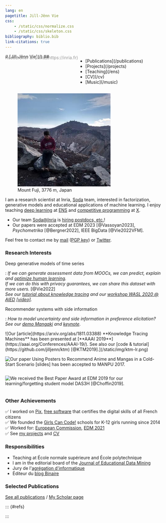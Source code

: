 ```yaml
---
lang: en
pagetitle: Jill-Jênn Vie
css:
    - /static/css/normalize.css
    - /static/css/skeleton.css
bibliography: biblio.bib
link-citations: true
---
```

<div class="container">
<div style="display: flex; flex-flow: row wrap;">
<div class="keep-this">
# [Jill-Jênn Vie](/)
## <span style="color: #999; margin-top: -1em; display: block">Researcher at [Inria](https://inria.fr)</span>
</div>
<nav><ul>
<li>[Publications](/publications)</li>
<li>[Projects](/projects)</li>
<li>[Teaching](/ens)</li>
<li>[CV](/cv)</li>
<li>[Music](/music)</li>
</ul></nav></div>

<figure style="width: 400px; ">
    <a href="/static/img/fuji-big.jpg" target="_blank"><img src="/static/img/fuji.jpg" alt="Mount Fuji, 3776 m" style="max-width: 100%" /></a>
    <figcaption aria-hidden="true">
        Mount Fuji, 3776 m, Japan
    </figcaption>
</figure>

I am a research scientist at Inria, [Soda](https://team.inria.fr/soda/) team, interested in factorization, generative models and educational applications of machine learning. I enjoy teaching [deep learning](https://dataflowr.com) at [ENS](https://www.ens.psl.eu/) and [competitive programming](https://tryalgo.org/book) at [X](https://www.polytechnique.edu/).

- Our team [Soda@Inria](https://team.inria.fr/soda/) is [hiring postdocs, etc.](https://team.inria.fr/soda/job-offers/)!
- Our papers were accepted at EDM 2023 [@Vassoyan2023], *Psychometrika* [@Bergner2022], IEEE BigData [@Vie2022VFM].

Feel free to contact me by [mail](mailto:vie@jill-jenn.net)  ([PGP key](https://keys.openpgp.org/vks/v1/by-fingerprint/C36C9FE99E8FBC93792258D060F5A63BCC3397FF)) or [Twitter](https://twitter.com/intent/follow?screen_name=jjvie).


### Research Interests

Deep generative models of time series

:   *If we can generate assessment data from MOOCs, we can predict, explain and [optimize human learning](https://humanlearn.io).  
If we can do this with privacy guarantees, we can share this dataset with more users.* [@Vie2022]  
*See our [tutorial about knowledge tracing](https://github.com/jilljenn/ktm) and our [workshop WASL 2020 @ AIED](https://humanlearn.io) [[video]](https://youtu.be/oVuq-seIvrk).*

Recommender systems with side information

:   *How to model uncertainty and side information in preference elicitation? See our [demo Mangaki](https://mangaki.fr) and [keynote](http://research.mangaki.fr/2018/07/15/ai-for-manga-and-anime/)*.  


<div style="display: flex; flex-flow: row wrap;">
![Our [article](https://arxiv.org/abs/1811.03388) **Knowledge Tracing Machines** has been presented at [**AAAI 2019**](https://aaai.org/Conferences/AAAI-19/). See also our [code & tutorial](https://github.com/jilljenn/ktm) [@KTM2019].](/static/img/ktm-lr.png)

![Our [paper](https://arxiv.org/abs/1709.01584) **Using Posters to Recommend Anime and Mangas in a Cold-Start Scenario** [[slides]](http://jill-jenn.net/slides/manpu2017.pdf) has been accepted to [**MANPU 2017**](http://manpu2017.imlab.jp).](/static/img/balse.png)

![We received the **Best Paper Award** at [**EDM 2019**](http://educationaldatamining.org/edm2019/) for our [learning/forgetting student model **DAS3H**](https://arxiv.org/abs/1905.06873) [@Choffin2019].](/static/img/tw.png)
</div>

### Other Achievements

✅ I worked on [Pix](https://pix.fr), [free software](https://github.com/1024pix/pix) that certifies the digital skills of all French citizens  
✅ We founded the [Girls Can Code!](https://gcc.prologin.org) schools for K-12 girls running since 2014  
✅ Worked for: [European Commission](https://ec.europa.eu/transparency/expert-groups-register/screen/expert-groups/consult?lang=en&groupID=3774&fromCallsApplication=true), [EDM 2021](https://educationaldatamining.org/EDM2021/virtual)  
✅ See [my projects](/projects/) and [CV](/cv/)

### Responsibilities

- Teaching at École normale supérieure and École polytechnique
- I am in the editorial board of the [Journal of Educational Data Mining](https://jedm.educationaldatamining.org/index.php/JEDM)
- Jury de l'[agrégation d'informatique](https://agreg-info.org/)
- Éditeur du [blog Binaire](https://www.lemonde.fr/blog/binaire/)

### Selected Publications

[See all publications](/publications) / [My Scholar page](https://scholar.google.com/citations?hl=en&user=7oCGHIMAAAAJ)

::: {#refs}

:::

</div>
